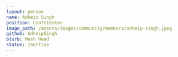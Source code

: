 ```yaml
---
layout: person
name: Adheip Singh
position: Contributor
image_path: /assets/images/community/members/adheip-singh.jpeg
github: AdheipSingh
blurb: Mesh Head
status: Inactive
---
```

